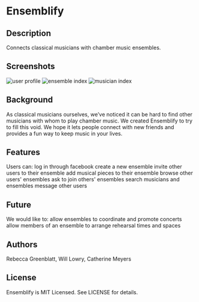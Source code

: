 # Ensemblify

## Description

Connects classical musicians with chamber music ensembles.

## Screenshots

![user profile](assets/user-profile-screen-shot.png "User Profile")
![ensemble index](assets/ensemble-index-screen-shot.png "Ensemble Index")
![musician index](assets/musician-index-screen-shot.png "Musician Index")

## Background

As classical musicians ourselves, we’ve noticed it can be hard to find other musicians with whom to play chamber music. We created Ensemblify to try to fill this void. We hope it lets people connect with new friends and provides a fun way to keep music in your lives.

## Features

Users can:
  log in through facebook
  create a new ensemble
    invite other users to their ensemble
    add musical pieces to their ensemble
  browse other users' ensembles
    ask to join others' ensembles
  search musicians and ensembles
  message other users

## Future

We would like to:
  allow ensembles to coordinate and promote concerts
  allow members of an ensemble to arrange rehearsal times and spaces

## Authors

Rebecca Greenblatt, Will Lowry, Catherine Meyers

## License

Ensemblify is MIT Licensed. See LICENSE for details.